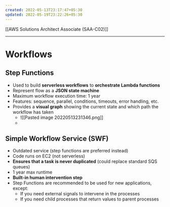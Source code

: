 ```yaml
---
created: 2022-05-13T23:17:47+05:30
updated: 2022-05-19T23:22:26+05:30
---
```

[[AWS Solutions Architect Associate (SAA-C02)]]

---
# Workflows

## Step Functions
- Used to build **serverless workflows** to **orchestrate Lambda functions**
- Represent flow as a **JSON state machine**
- Maximum workflow execution time: 1 year
- Features: sequence, parallel, conditions, timeouts, error handling, etc.
- Provides a **visual graph** showing the current state and which path the workflow has taken
	- ![[Pasted image 20220513231346.png]]
	- 

## Simple Workflow Service (SWF)
- Outdated service (step functions are preferred instead)
- Code runs on EC2 (not serverless)
- **Ensures that a task is never duplicated** (could replace standard SQS queues)
- 1 year max runtime
- **Built-in human intervention step**
- Step Functions are recommended to be used for new applications, except:
    -   If you need external signals to intervene in the processes
    -   If you need child processes that return values to parent processes